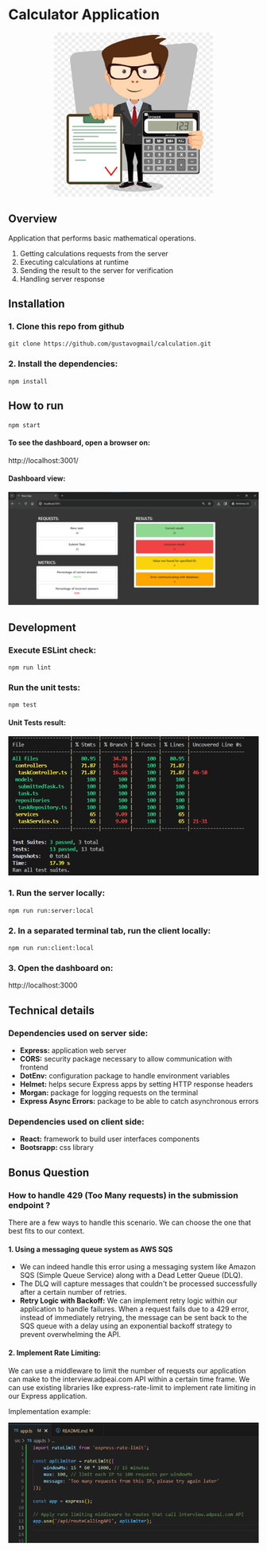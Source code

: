 # Calculator Application
<p align="center">
  <img src="./assets/calculator.jpg" height="330" width="320" />
</p>

## Overview
Application that performs basic mathematical operations.
1. Getting calculations requests from the server
2. Executing calculations at runtime
3. Sending the result to the server for verification
4. Handling server response

## Installation
### 1. Clone this repo from github
    git clone https://github.com/gustavogmail/calculation.git
### 2. Install the dependencies:
    npm install

## How to run
    npm start
#### To see the dashboard, open a browser on:
  http://localhost:3001/
#### Dashboard view:
  <img src="./assets/dashboard.png" />

## Development
### Execute ESLint check:
    npm run lint
### Run the unit tests:
    npm test
#### Unit Tests result:
  <img src="./assets/unit.png" />

### 1. Run the server locally:
    npm run run:server:local
### 2. In a separated terminal tab, run the client locally:
    npm run run:client:local
### 3. Open the dashboard on:
  http://localhost:3000


## Technical details
### Dependencies used on server side:
- <b>Express:</b> application web server
- <b>CORS:</b> security package necessary to allow communication with frontend
- <b>DotEnv:</b> configuration package to handle environment variables
- <b>Helmet:</b> helps secure Express apps by setting HTTP response headers
- <b>Morgan:</b> package for logging requests on the terminal
- <b>Express Async Errors:</b> package to be able to catch asynchronous errors

### Dependencies used on client side:
- <b>React:</b> framework to build user interfaces components
- <b>Bootsrapp:</b> css library

## Bonus Question
### How to handle 429 (Too Many requests) in the submission endpoint ?

There are a few ways to handle this scenario. We can choose the one that best fits to our context.

#### 1. Using a messaging queue system as AWS SQS
- We can indeed handle this error using a messaging system like Amazon SQS (Simple Queue Service) along with a Dead Letter Queue (DLQ).
- The DLQ will capture messages that couldn't be processed successfully after a certain number of retries.
- <b>Retry Logic with Backoff:</b> We can implement retry logic within our application to handle failures. When a request fails due to a 429 error, instead of immediately retrying, the message can be sent back to the SQS queue with a delay using an exponential backoff strategy to prevent overwhelming the API.

#### 2. Implement Rate Limiting:
We can use a middleware to limit the number of requests our application can make to the interview.adpeai.com API within a certain time frame. We can use existing libraries like express-rate-limit to implement rate limiting in our Express application.
<p>Implementation example:</p>
  <img src="./assets/rate.png" />

